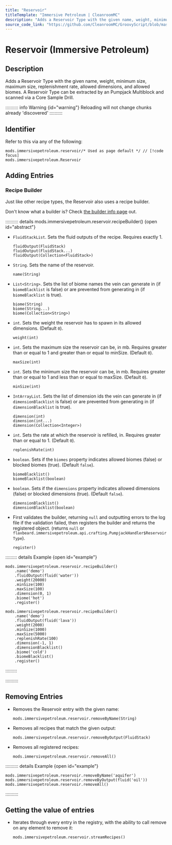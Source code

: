 ```yaml
---
title: "Reservoir"
titleTemplate: "Immersive Petroleum | CleanroomMC"
description: "Adds a Reservoir Type with the given name, weight, minimum size, maximum size, replenishment rate, allowed dimensions, and allowed biomes. A Reservoir Type can be extracted by an Pumpjack Multiblock and scanned via a Core Sample Drill."
source_code_link: "https://github.com/CleanroomMC/GroovyScript/blob/master/src/main/java/com/cleanroommc/groovyscript/compat/mods/immersivepetroleum/Reservoir.java"
---
```


# Reservoir (Immersive Petroleum)

## Description

Adds a Reservoir Type with the given name, weight, minimum size, maximum size, replenishment rate, allowed dimensions, and allowed biomes. A Reservoir Type can be extracted by an Pumpjack Multiblock and scanned via a Core Sample Drill.

:::::::::: info Warning {id="warning"}
Reloading will not change chunks already 'discovered'
::::::::::

## Identifier

Refer to this via any of the following:

```groovy:no-line-numbers {1}
mods.immersivepetroleum.reservoir/* Used as page default */ // [!code focus]
mods.immersivepetroleum.Reservoir
```


## Adding Entries

### Recipe Builder

Just like other recipe types, the Reservoir also uses a recipe builder.

Don't know what a builder is? Check [the builder info page](../../getting_started/builder.md) out.

:::::::::: details mods.immersivepetroleum.reservoir.recipeBuilder() {open id="abstract"}
- `FluidStackList`. Sets the fluid outputs of the recipe. Requires exactly 1.

    ```groovy:no-line-numbers
    fluidOutput(FluidStack)
    fluidOutput(FluidStack...)
    fluidOutput(Collection<FluidStack>)
    ```

- `String`. Sets the name of the reservoir.

    ```groovy:no-line-numbers
    name(String)
    ```

- `List<String>`. Sets the list of biome names the vein can generate in (if `biomeBlacklist` is false) or are prevented from generating in (if `biomeBlacklist` is true).

    ```groovy:no-line-numbers
    biome(String)
    biome(String...)
    biome(Collection<String>)
    ```

- `int`. Sets the weight the reservoir has to spawn in its allowed dimensions. (Default `0`).

    ```groovy:no-line-numbers
    weight(int)
    ```

- `int`. Sets the maximum size the reservoir can be, in mb. Requires greater than or equal to 1 and greater than or equal to minSize. (Default `0`).

    ```groovy:no-line-numbers
    maxSize(int)
    ```

- `int`. Sets the minimum size the reservoir can be, in mb. Requires greater than or equal to 1 and less than or equal to maxSize. (Default `0`).

    ```groovy:no-line-numbers
    minSize(int)
    ```

- `IntArrayList`. Sets the list of dimension ids the vein can generate in (if `dimensionBlacklist` is false) or are prevented from generating in (if `dimensionBlacklist` is true).

    ```groovy:no-line-numbers
    dimension(int)
    dimension(int...)
    dimension(Collection<Integer>)
    ```

- `int`. Sets the rate at which the reservoir is refilled, in. Requires greater than or equal to 1. (Default `0`).

    ```groovy:no-line-numbers
    replenishRate(int)
    ```

- `boolean`. Sets if the `biomes` property indicates allowed biomes (false) or blocked biomes (true). (Default `false`).

    ```groovy:no-line-numbers
    biomeBlacklist()
    biomeBlacklist(boolean)
    ```

- `boolean`. Sets if the `dimensions` property indicates allowed dimensions (false) or blocked dimensions (true). (Default `false`).

    ```groovy:no-line-numbers
    dimensionBlacklist()
    dimensionBlacklist(boolean)
    ```

- First validates the builder, returning `null` and outputting errors to the log file if the validation failed, then registers the builder and returns the registered object. (returns `null` or `flaxbeard.immersivepetroleum.api.crafting.PumpjackHandler$ReservoirType`).

    ```groovy:no-line-numbers
    register()
    ```

::::::::: details Example {open id="example"}
```groovy:no-line-numbers
mods.immersivepetroleum.reservoir.recipeBuilder()
    .name('demo')
    .fluidOutput(fluid('water'))
    .weight(20000)
    .minSize(100)
    .maxSize(100)
    .dimension(0, 1)
    .biome('hot')
    .register()

mods.immersivepetroleum.reservoir.recipeBuilder()
    .name('demo')
    .fluidOutput(fluid('lava'))
    .weight(2000)
    .minSize(1000)
    .maxSize(5000)
    .replenishRate(100)
    .dimension(-1, 1)
    .dimensionBlacklist()
    .biome('cold')
    .biomeBlacklist()
    .register()
```

:::::::::

::::::::::

## Removing Entries

- Removes the Reservoir entry with the given name:

    ```groovy:no-line-numbers
    mods.immersivepetroleum.reservoir.removeByName(String)
    ```

- Removes all recipes that match the given output:

    ```groovy:no-line-numbers
    mods.immersivepetroleum.reservoir.removeByOutput(FluidStack)
    ```

- Removes all registered recipes:

    ```groovy:no-line-numbers
    mods.immersivepetroleum.reservoir.removeAll()
    ```

:::::::::: details Example {open id="example"}
```groovy:no-line-numbers
mods.immersivepetroleum.reservoir.removeByName('aquifer')
mods.immersivepetroleum.reservoir.removeByOutput(fluid('oil'))
mods.immersivepetroleum.reservoir.removeAll()
```

::::::::::

## Getting the value of entries

- Iterates through every entry in the registry, with the ability to call remove on any element to remove it:

    ```groovy:no-line-numbers
    mods.immersivepetroleum.reservoir.streamRecipes()
    ```
